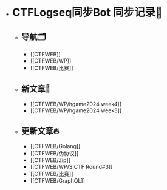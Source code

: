 - # CTFLogseq同步Bot 同步记录🤖
  - ## 导航🗂️
    - [[CTFWEB]]
    - [[CTFWEB/WP]]
    - [[CTFWEB/比赛]]
  - ## 新文章🎉
    - [[CTFWEB/WP/hgame2024 week4]]
    - [[CTFWEB/WP/hgame2024 week3]]
  - ## 更新文章🔥
    - [[CTFWEB/Golang]]
    - [[CTFWEB/伪协议]]
    - [[CTFWEB/Zip]]
    - [[CTFWEB/WP/SICTF Round#3]]
    - [[CTFWEB/比赛]]
    - [[CTFWEB/GraphQL]]
